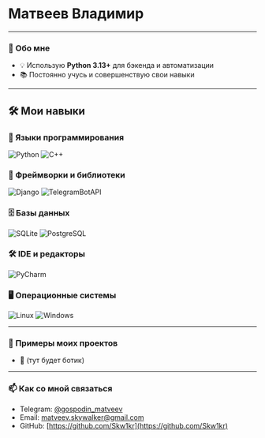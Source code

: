 # Матвеев Владимир
---
### 🐍 Обо мне

- 💡 Использую **Python 3.13+** для бэкенда и автоматизации 
- 📚 Постоянно учусь и совершенствую свои навыки  

---
## 🛠 Мои навыки

### 🧰 Языки программирования 

![Python](https://img.shields.io/badge/Python-3.12+-blue?logo=python)
![C++](https://img.shields.io/badge/-C++-00599C?logo=c%2B%2B&logoColor=white)

### 🧩 Фреймворки и библиотеки

![Django](https://img.shields.io/badge/-Django-092E20?logo=django&logoColor=white)
![TelegramBotAPI](https://img.shields.io/badge/Telegram_Bot_API-blue?logo=telegram)

### 🗄 Базы данных

![SQLite](https://img.shields.io/badge/-SQLite-003B57?logo=sqlite&logoColor=white)
![PostgreSQL](https://img.shields.io/badge/PostgreSQL-%23336791.svg?logo=postgresql&logoColor=white)

### 🛠 IDE и редакторы

![PyCharm](https://img.shields.io/badge/PyCharm-000000?logo=pycharm&logoColor=white)

### 🖥 Операционные системы

![Linux](https://img.shields.io/badge/Linux-FCC624?logo=linux&logoColor=black)
![Windows](https://img.shields.io/badge/-Windows-0078D6?logo=windows&logoColor=white)

---

### 🚀 Примеры моих проектов

- 🤖 (тут будет ботик)

---

### 📫 Как со мной связаться

- Telegram: [@gospodin_matveev](https://t.me/@gospodin_matveev)  
- Email: matveev.skywalker@gmail.com  
- GitHub: [https://github.com/Skw1kr](https://github.com/Skw1kr)
